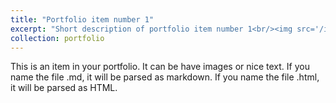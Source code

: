 ```yaml
---
title: "Portfolio item number 1"
excerpt: "Short description of portfolio item number 1<br/><img src='/images/3dtracking.gif'>"
collection: portfolio
---
```


This is an item in your portfolio. It can be have images or nice text. If you name the file .md, it will be parsed as markdown. If you name the file .html, it will be parsed as HTML. 
